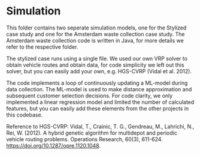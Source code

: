 # Simulation

This folder contains two seperate simulation models, one for the Stylized case study and one for the Amsterdam waste collection case study. The Amsterdam waste collection code is written in Java, for more details we refer to the respective folder.

The stylized case runs using a single file. We used our own VRP solver to obtain vehicle routes and obtain data, for code simplicity we left out this solver, but you can easily add your own, e.g. HGS-CVRP (Vidal et al. 2012). 

The code implements a loop of continuously updating a ML-model during data collection. The ML-model is used to make distance approximation and subsequent customer selection decisions. For code clarity, we only implemented a linear regression model and limited the number of calculated features, but you can easily add these elements from the other projects in this codebase.

Reference to HGS-CVRP: Vidal, T., Crainic, T. G., Gendreau, M., Lahrichi, N., Rei, W. (2012). A hybrid genetic algorithm for multidepot and periodic vehicle routing problems. Operations Research, 60(3), 611-624. https://doi.org/10.1287/opre.1120.1048.